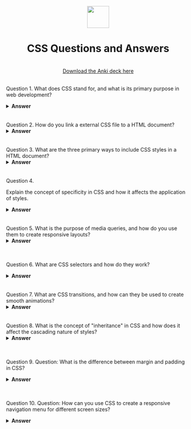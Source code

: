 <div align="center">
  <img height="60" src="https://upload.wikimedia.org/wikipedia/commons/6/62/CSS3_logo.svg">
  <h1>CSS Questions and Answers</h1>
    <br>
  <a href="https://ankiweb.net/shared/info/376600095?cb=1696104749579"> Download the Anki deck here </a>
  <br><br>
</div>

Question 1.
What does CSS stand for, and what is its primary purpose in web development?

<details><summary><b>Answer</b></summary>
CSS stands for Cascading Style Sheets, and its primary purpose in web development is to control the presentation and layout of web pages, including elements like fonts, colors, spacing, and positioning.

</details>
<br><br>
Question 2.
How do you link a external CSS file to a HTML document?

<details><summary><b>Answer</b></summary>
To link an external CSS file to a HTML document, you use the < link > element in the HTML document's < head > section. The < link > element specifies the stylesheet's path using the href attribute.

</details>
<br><br>
Question 3.
What are the three primary ways to include CSS styles in a HTML document?

<details><summary><b>Answer</b></summary>
The three primary ways to include CSS styles in a HTML document are inline styles, internal styles, and external styles. Inline styles are applied directly to a HTML element using the style attribute, internal styles are defined within a < style > element in the HTML's < head >, and external styles are stored in separate CSS files linked to the HTML document.
 
</details>
<br><br>
Question 4.

Explain the concept of specificity in CSS and how it affects the application of styles.

<details><summary><b>Answer</b></summary>
Specificity in CSS refers to the rules that determine which styles are applied to an element when conflicting styles exist. It is calculated based on the type of selector and the number of IDs, classes, and elements used. More specific selectors take precedence
 
</details>
<br><br>
Question 5.
What is the purpose of media queries, and how do you use them to create responsive layouts?

<details><summary><b>Answer</b></summary>
<p>
Media queries in CSS are used to apply different styles to a web page based on the characteristics of the device or screen it's viewed on, such as width, height, or orientation. By defining specific conditions in media queries, we can create responsive layouts that adapt to various screen sizes and devices, ensuring a better user experience across different platforms.
</p>
</details>
<br><br>

Question 6.
What are CSS selectors and how do they work?

<details><summary><b>Answer</b></summary>
<p>
CSS selectors are patterns used to select and style HTML elements. They define the elements to which a set of CSS rules should be applied. Selectors can target elements based on their type, class, ID, attributes, and more.

For example:

Element Selector: Targets specific HTML elements. Example: p { color: blue; }
Class Selector: Targets elements with a specific class attribute. Example: .my-class { font-weight: bold; }
ID Selector: Targets a single element with a specific ID attribute. Example: #my-id { text-decoration: underline; }
Attribute Selector: Targets elements based on their attribute values. Example: input[type="text"] { background-color: #f0f0f0; }
Selectors can also be combined to create more specific and targeted styles.

</p>
</details>
<br><br>
Question 7.
What are CSS transitions, and how can they be used to create smooth animations?

<details><summary><b>Answer</b></summary>
CSS transitions allow for smooth animations by gradually changing property values over time. They can be used for various effects like fading, sliding, or scaling elements
 
</details>
<br><br>
Question 8.
What is the concept of "inheritance" in CSS and how does it affect the cascading nature of styles?

<details><summary><b>Answer</b></summary>
Inheritance in CSS refers to the mechanism by which styles are passed down from a parent element to its child elements. Child elements inherit styles from their ancestors unless overridden by specific rules.
 
</details>
<br><br>

Question 9.
Question: What is the difference between margin and padding in CSS?

<details><summary><b>Answer</b></summary>
<p>
Margin: Margin is the space outside the border of an element. It clears the area between the border and adjacent elements. It does not have a background color, and it's transparent by default. Margin is used for creating space between elements.
Example: margin: 10px;

Padding: Padding is the space between the content of an element and its border. It clears the area between the content and the border. Padding is often used to increase the readability and aesthetics of the content inside an element.
Example: padding: 10px;

In summary, margin is the space outside the border, and padding is the space inside the border around the content.

</p>
</details>
<br><br>

Question 10.
Question: How can you use CSS to create a responsive navigation menu for different screen sizes?

<details><summary><b>Answer</b></summary>
<p>
You can use CSS to create a responsive navigation menu for different screen sizes by using media queries to adjust the menu's layout and appearance based on the device's width. This can include changing menu styles or converting it into a dropdown for smaller screens.

</p>
</details>
<br><br>
